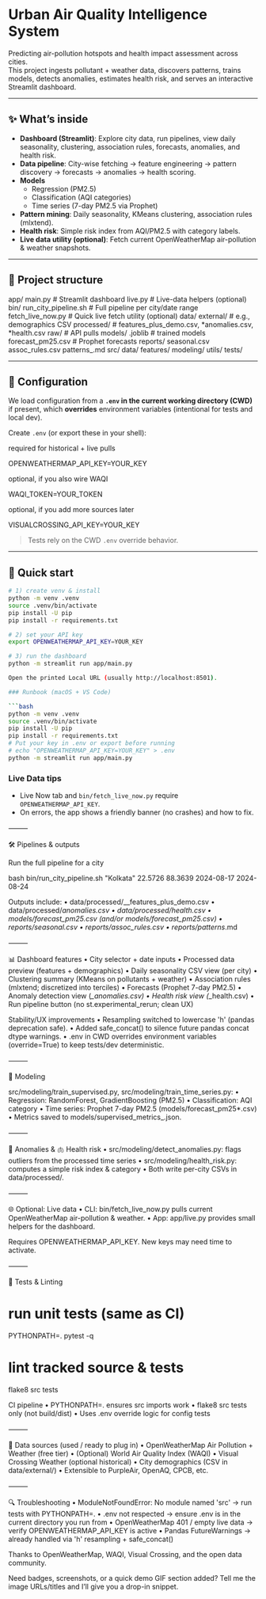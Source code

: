 # Urban Air Quality Intelligence System

Predicting air-pollution hotspots and health impact assessment across cities.  
This project ingests pollutant + weather data, discovers patterns, trains models, detects anomalies,
estimates health risk, and serves an interactive Streamlit dashboard.

---

## ✨ What’s inside

- **Dashboard (Streamlit)**: Explore city data, run pipelines, view daily seasonality, clustering,
  association rules, forecasts, anomalies, and health risk.
- **Data pipeline**: City-wise fetching → feature engineering → pattern discovery → forecasts →
  anomalies → health scoring.
- **Models**
  - Regression (PM2.5)
  - Classification (AQI categories)
  - Time series (7-day PM2.5 via Prophet)
- **Pattern mining**: Daily seasonality, KMeans clustering, association rules (mlxtend).
- **Health risk**: Simple risk index from AQI/PM2.5 with category labels.
- **Live data utility (optional)**: Fetch current OpenWeatherMap air-pollution & weather snapshots.

---

## 🧭 Project structure

app/
main.py            # Streamlit dashboard
live.py            # Live-data helpers (optional)
bin/
run_city_pipeline.sh   # Full pipeline per city/date range
fetch_live_now.py      # Quick live fetch utility (optional)
data/
external/               # e.g., demographics CSV
processed/              # features_plus_demo.csv, *anomalies.csv, *health.csv
raw/                    # API pulls
models/
.joblib                # trained models
forecast_pm25.csv      # Prophet forecasts
reports/
seasonal.csv
assoc_rules.csv
patterns_.md
src/
data/
features/
modeling/
utils/
tests/

---

## 🔑 Configuration

We load configuration from a **`.env` in the current working directory (CWD)** if present, which **overrides**
environment variables (intentional for tests and local dev).

Create `.env` (or export these in your shell):

required for historical + live pulls

OPENWEATHERMAP_API_KEY=YOUR_KEY

optional, if you also wire WAQI

WAQI_TOKEN=YOUR_TOKEN

optional, if you add more sources later

VISUALCROSSING_API_KEY=YOUR_KEY

> Tests rely on the CWD `.env` override behavior.

---

## 🚀 Quick start

```bash
# 1) create venv & install
python -m venv .venv
source .venv/bin/activate
pip install -U pip
pip install -r requirements.txt

# 2) set your API key
export OPENWEATHERMAP_API_KEY=YOUR_KEY

# 3) run the dashboard
python -m streamlit run app/main.py

Open the printed Local URL (usually http://localhost:8501).

### Runbook (macOS + VS Code)

```bash
python -m venv .venv
source .venv/bin/activate
pip install -U pip
pip install -r requirements.txt
# Put your key in .env or export before running
# echo "OPENWEATHERMAP_API_KEY=YOUR_KEY" > .env
python -m streamlit run app/main.py
```

### Live Data tips
- Live Now tab and `bin/fetch_live_now.py` require `OPENWEATHERMAP_API_KEY`.
- On errors, the app shows a friendly banner (no crashes) and how to fix.


⸻

🛠️ Pipelines & outputs

Run the full pipeline for a city

bash bin/run_city_pipeline.sh "Kolkata" 22.5726 88.3639 2024-08-17 2024-08-24

Outputs include:
	•	data/processed/<city>__features_plus_demo.csv
	•	data/processed/<city>__anomalies.csv
	•	data/processed/<city>__health.csv
	•	models/forecast_pm25.csv (and/or models/forecast_pm25_<city>.csv)
	•	reports/seasonal_<city>.csv
	•	reports/assoc_rules_<city>.csv
	•	reports/patterns_<city>.md

⸻

📊 Dashboard features
	•	City selector + date inputs
	•	Processed data preview (features + demographics)
	•	Daily seasonality CSV view (per city)
	•	Clustering summary (KMeans on pollutants + weather)
	•	Association rules (mlxtend; discretized into terciles)
	•	Forecasts (Prophet 7-day PM2.5)
	•	Anomaly detection view (*_anomalies.csv)
	•	Health risk view (*_health.csv)
	•	Run pipeline button (no st.experimental_rerun; clean UX)

Stability/UX improvements
	•	Resampling switched to lowercase 'h' (pandas deprecation safe).
	•	Added safe_concat() to silence future pandas concat dtype warnings.
	•	.env in CWD overrides environment variables (override=True) to keep tests/dev deterministic.

⸻

🤖 Modeling

src/modeling/train_supervised.py, src/modeling/train_time_series.py:
	•	Regression: RandomForest, GradientBoosting (PM2.5)
	•	Classification: AQI category
	•	Time series: Prophet 7-day PM2.5 (models/forecast_pm25*.csv)
	•	Metrics saved to models/supervised_metrics_<city>.json.

⸻

🚨 Anomalies & 🫁 Health risk
	•	src/modeling/detect_anomalies.py: flags outliers from the processed time series
	•	src/modeling/health_risk.py: computes a simple risk index & category
	•	Both write per-city CSVs in data/processed/.

⸻

🌐 Optional: Live data
	•	CLI: bin/fetch_live_now.py pulls current OpenWeatherMap air-pollution & weather.
	•	App: app/live.py provides small helpers for the dashboard.

Requires OPENWEATHERMAP_API_KEY. New keys may need time to activate.

⸻

🧪 Tests & Linting

# run unit tests (same as CI)
PYTHONPATH=. pytest -q

# lint tracked source & tests
flake8 src tests

CI pipeline
	•	PYTHONPATH=. ensures src imports work
	•	flake8 src tests only (not build/dist)
	•	Uses .env override logic for config tests

⸻

📁 Data sources (used / ready to plug in)
	•	OpenWeatherMap Air Pollution + Weather (free tier)
	•	(Optional) World Air Quality Index (WAQI)
	•	Visual Crossing Weather (optional historical)
	•	City demographics (CSV in data/external/)
	•	Extensible to PurpleAir, OpenAQ, CPCB, etc.

⸻

🔍 Troubleshooting
	•	ModuleNotFoundError: No module named 'src' → run tests with PYTHONPATH=.
	•	.env not respected → ensure .env is in the current directory you run from
	•	OpenWeatherMap 401 / empty live data → verify OPENWEATHERMAP_API_KEY is active
	•	Pandas FutureWarnings → already handled via 'h' resampling + safe_concat()



Thanks to OpenWeatherMap, WAQI, Visual Crossing, and the open data community.

Need badges, screenshots, or a quick demo GIF section added? Tell me the image URLs/titles and I’ll give you a drop-in snippet.
